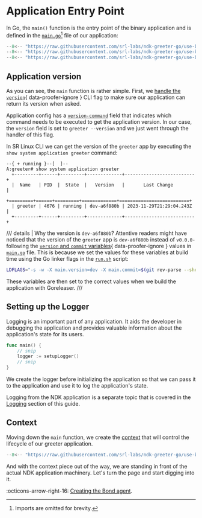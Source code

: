 # Application Entry Point

In Go, the `main()` function is the entry point of the binary application and is defined in the [`main.go`][main-go][^1] file of our application:

```{.go .code-scroll-lg}
--8<-- "https://raw.githubusercontent.com/srl-labs/ndk-greeter-go/use-bond-agent/main.go:pkg-main"
--8<-- "https://raw.githubusercontent.com/srl-labs/ndk-greeter-go/use-bond-agent/main.go:pkg-main-vars"
--8<-- "https://raw.githubusercontent.com/srl-labs/ndk-greeter-go/use-bond-agent/main.go:main"
```

## Application version

As you can see, the `main` function is rather simple. First, we [handle the `version`](#__codelineno-0-9:16){ data-proofer-ignore } CLI flag to make sure our application can return its version when asked.

Application config has a [`version-command`](index.md#__codelineno-7-4) field that indicates which command needs to be executed to get the application version. In our case, the `version` field is set to `greeter --version` and we just went through the handler of this flag.

In SR Linux CLI we can get the version of the `greeter` app by executing the `show system application greeter` command:

```srl
--{ + running }--[  ]--
A:greeter# show system application greeter
  +---------+------+---------+-------------+--------------------------+
  |  Name   | PID  |  State  |   Version   |       Last Change        |
  +=========+======+=========+=============+==========================+
  | greeter | 4676 | running | dev-a6f880b | 2023-11-29T21:29:04.243Z |
  +---------+------+---------+-------------+--------------------------+
```

/// details | Why the version is `dev-a6f880b`?
Attentive readers might have noticed that the version of the `greeter` app is `dev-a6f880b` instead of `v0.0.0-` following the [`version` and `commit` variables](#__codelineno-0-3:6){ data-proofer-ignore } values in [`main.go`][main-go] file. This is because we set the values for these variables at build time using the Go linker flags in the [`run.sh`][runsh] script:

```bash
LDFLAGS="-s -w -X main.version=dev -X main.commit=$(git rev-parse --short HEAD)"
```

These variables are then set to the correct values when we build the application with Goreleaser.
///

## Setting up the Logger

Logging is an important part of any application. It aids the developer in debugging the application and provides valuable information about the application's state for its users.

```go
func main() {
    // snip
    logger := setupLogger()
    // snip
}
```

We create the logger before initializing the application so that we can pass it to the application and use it to log the application's state.

Logging from the NDK application is a separate topic that is covered in the [Logging](logging.md) section of this guide.

## Context

Moving down the `main` function, we create the [context](https://www.ardanlabs.com/blog/2019/09/context-package-semantics-in-go.html) that will control the lifecycle of our greeter application.

```go
--8<-- "https://raw.githubusercontent.com/srl-labs/ndk-greeter-go/use-bond-agent/main.go:metadata"
```

And with the context piece out of the way, we are standing in front of the actual NDK application machinery. Let's turn the page and start digging into it.

:octicons-arrow-right-16: [Creating the Bond agent](bond.md).

[runsh]: https://github.com/srl-labs/ndk-greeter-go/blob/use-bond-agent/run.sh
[main-go]: https://github.com/srl-labs/ndk-greeter-go/blob/use-bond-agent/main.go

[^1]: Imports are omitted for brevity.
